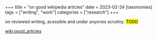 +++
title = "on good wikipedia articles"
date = 2023-02-24
[taxonomies]
tags = ["writing", "work"]
categories = ["research"]
+++

on reviewed writing, acessible and under anyones scrutiny. <mark>TODO</mark>

<!-- more -->

[wiki:good_articles](https://en.wikipedia.org/wiki/Wikipedia:Good_articles)





